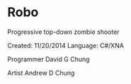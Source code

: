 Robo
====

Progressive top-down zombie shooter

Created: 11/20/2014
Language: C#/XNA

Programmer
	David G Chung

Artist
	Andrew D Chung
